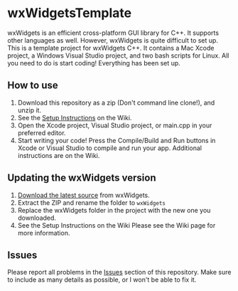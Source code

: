 # wxWidgetsTemplate
wxWidgets is an efficient cross-platform GUI library for C++. It supports other languages as well. However, wxWidgets is quite difficult to set up.
This is a template project for wxWidgets C++. It contains a Mac Xcode project, a Windows Visual Studio project, and two bash scripts for Linux.
All you need to do is start coding! Everything has been set up.

## How to use
1. Download this repository as a zip (Don't command line clone!), and unzip it.
2. See the [Setup Instructions](https://github.com/Ravbug/wxWidgetsTemplate/wiki/Building-the-Projects) on the Wiki.  
3. Open the Xcode project, Visual Studio project, or main.cpp in your preferred editor.
4. Start writing your code! Press the Compile/Build and Run buttons in Xcode or Visual Studio to compile and run your app.
Additional instructions are on the Wiki.

## Updating the wxWidgets version
1. [Download the latest source](https://www.wxwidgets.org/downloads/) from wxWidgets.
2. Extract the ZIP and rename the folder to `wxWidgets`
3. Replace the wxWidgets folder in the project with the new one you downloaded.
4. See the Setup Instructions on the Wiki
Please see the Wiki page for more information.

## Issues
Please report all problems in the [Issues](https://github.com/Ravbug/wxWidgetsTemplate/issues) section of this repository. 
Make sure to include as many details as possible, or I won't be able to fix it.

